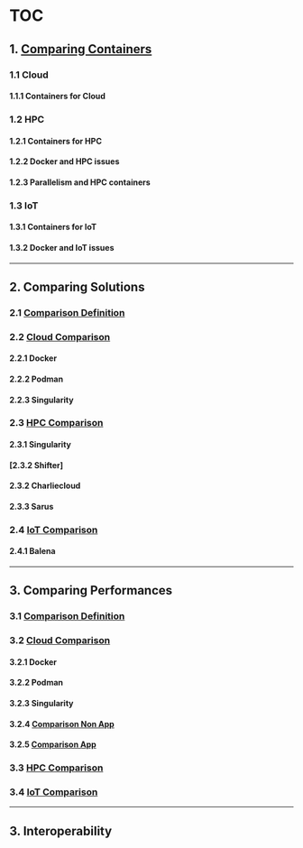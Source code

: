 # TOC

## 1. [Comparing Containers](1_Comparing_Containers.md)

### 1.1 Cloud
#### 1.1.1 Containers for Cloud

### 1.2 HPC
#### 1.2.1 Containers for HPC
#### 1.2.2 Docker and HPC issues
#### 1.2.3 Parallelism and HPC containers

### 1.3 IoT
#### 1.3.1 Containers for IoT
#### 1.3.2 Docker and IoT issues

---

## 2. Comparing Solutions

### 2.1 [Comparison Definition](2.1_Comparison_Definition.md)
### 2.2 [Cloud Comparison](2.2_Comparing_Solutions_Cloud.md)
#### 2.2.1 Docker
#### 2.2.2 Podman

#### 2.2.3 Singularity

### 2.3 [HPC Comparison](2.3_Comparing_Solutions_HPC.md)
#### 2.3.1 Singularity
#### [2.3.2 Shifter]
#### 2.3.2 Charliecloud
#### 2.3.3 Sarus

### 2.4 [IoT Comparison](2.4_Comparing_Solutions_IoT.md)
#### 2.4.1 Balena

----

## 3. Comparing Performances

### 3.1 [Comparison Definition](3.1_Comparison_Definition.md)
### 3.2 [Cloud Comparison](3.2_Comparing_Performances_Cloud.md)

#### 3.2.1 Docker

#### 3.2.2 Podman

#### 3.2.3 Singularity

#### 3.2.4 [Comparison Non App](benchmark/nonapp/ResultViewer.ipynb) 
#### 3.2.5 [Comparison App](benchmark/app/ResultViewer.ipynb)
### 3.3 [HPC Comparison](3.3_Comparing_Performances_HPC.md)
### 3.4 [IoT Comparison](3.4_Comparing_Solution_IoT.md)

----

## 3. Interoperability
